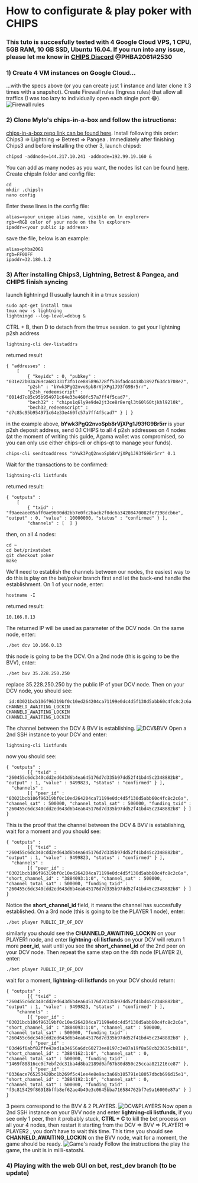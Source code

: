 # How to configurate & play poker with CHIPS
### This tuto is succesfully tested with 4 Google Cloud VPS, 1 CPU, 5GB RAM, 10 GB SSD, Ubuntu 16.04. If you run into any issue, please let me know in [CHIPS Discord](https://discordapp.com/channels/455737840169386016/455737840668770315) @PHBA2061#2530

### 1) Create 4 VM instances on Google Cloud...
...with the specs above (or you can create just 1 instance and later clone it 3 times with a snapshot). Create Firewall rules (Ingress rules) that allow all traffics (I was too lazy to individually open each single port :joy:).
![Firewall rules](https://raw.githubusercontent.com/NOCTLJRNE/CHIPS-tuto/master/img/allow%20all%20traffic.JPG)
### 2) Clone Mylo's chips-in-a-box and follow the istructions:
[chips-in-a-box repo link can be found here](https://github.com/proplatformers/chips-in-a-box). Install following this order: Chips3 => Lightning => Betrest => Pangea . Immediately after finishing Chips3 and before installing the other 3, launch chipsd:
```
chipsd -addnode=144.217.10.241 -addnode=192.99.19.160 &
```
You can add as many nodes as you want, the nodes list can be found [here](http://chips.komodochainz.info/network).
Create chipsln folder and config file:
```
cd
mkdir .chipsln
nano config
``` 
Enter these lines in the config file:
```
alias=<your unique alias name, visible on ln explorer>
rgb=<RGB color of your node on the ln explorer>
ipaddr=<your public ip address>
```
save the file, below is an example:
```
alias=phba2061
rgb=FF00FF
ipaddr=32.180.1.2
```
### 3) After installing Chips3, Lightning, Betrest & Pangea, and CHIPS finish syncing 
launch lightningd (I usually launch it in a tmux session)
```
sudo apt-get install tmux
tmux new -s lightning
lightningd --log-level=debug &
```
CTRL + B, then D to detach from the tmux session.
to get your lightning p2sh address
```
lightning-cli dev-listaddrs
```
returned result
```
{ "addresses" : 
	[ 
		{ "keyidx" : 0, "pubkey" : "031e22b03a269ca681331f3fb1ce885896728ff536fadc4418b1892f63dcb708e2",
		"p2sh" : "bYwk3PgQ2nvoSpb8rVjXPg1J93fG9Br5rr", 
		"p2sh_redeemscript" : "0014d7c85c95b954971c64e33e460fc57a7ff4f5cad7",
		"bech32" : "chips1q6ly9e9de2jt3ce8r8erql3t60l60tjkhl92l0k", 
		"bech32_redeemscript" : "d7c85c95b954971c64e33e460fc57a7ff4f5cad7" } ] }
```
in the example above, **bYwk3PgQ2nvoSpb8rVjXPg1J93fG9Br5rr** is your p2sh deposit address, send 0.1 CHIPS to all 4 p2sh addresses on 4 nodes (at the moment of writing this guide, Agama wallet was compromised, so you can only use either chips-cli or chips-qt to manage your funds).
```
chips-cli sendtoaddress "bYwk3PgQ2nvoSpb8rVjXPg1J93fG9Br5rr" 0.1
```
Wait for the transactions to be confirmed:
```
lightning-cli listfunds
```
returned result:
```
{ "outputs" : 
	[ 
		{ "txid" : "f9aeeaee05aff0ae9600dd2bb7e0fc2bacb2f0dc6a34208470082fe7198dcb6e", "output" : 0, "value" : 10000000, "status" : "confirmed" } ], 
		"channels" : [  ] }
```
then, on all 4 nodes:
```
cd ~
cd bet/privatebet
git checkout poker
make
```
We'll need to establish the channels between our nodes, the easiest way to do this is play on the bet/poker branch first and let the back-end handle the establishment.
On 1 of your node, enter:
```
hostname -I
```
returned result:
```
10.166.0.13
```
The returned IP  will be used as parameter of the DCV node. On the same node, enter:
```
./bet dcv 10.166.0.13
```
this node is going to be the DCV.
On a 2nd node (this is going to be the BVV), enter:
```
./bet bvv 35.228.250.250
```
replace 35.228.250.250 by the public IP of your DCV node. Then on your DCV node, you should see:
```
 id:03021bcb106f96319bf0c10ed264204ca71199e0dc4d5f130d5abb60c4fc8c2c6a
CHANNELD_AWAITING_LOCKIN
CHANNELD_AWAITING_LOCKIN
CHANNELD_AWAITING_LOCKIN
```
The channel between the DCV & BVV is establishing.
![DCV&BVV](https://raw.githubusercontent.com/NOCTLJRNE/CHIPS-tuto/master/img/DCV%20lock%20in.JPG)
Open a 2nd SSH instance to your DCV and enter: 
```
lightning-cli listfunds
```
now you should see:
```
{ "outputs" :
        [{ "txid" : "260455c6dc340cdd2ed643d6b4ea645176d7d335b97dd52f41bd45c2348882b8", "output" : 1, "value" : 9499823, "status" : "confirmed" } ], 
  "channels" :
        [{ "peer_id" : "03021bcb106f96319bf0c10ed264204ca71199e0dc4d5f130d5abb60c4fc8c2c6a", "channel_sat" : 500000, "channel_total_sat" : 500000, "funding_txid" : "260455c6dc340cdd2ed643d6b4ea645176d7d335b97dd52f41bd45c2348882b8" } ] }
```
This is the proof that the channel between the DCV & BVV is establishing, wait for a moment and you should see: 
```
{ "outputs" :
        [{ "txid" : "260455c6dc340cdd2ed643d6b4ea645176d7d335b97dd52f41bd45c2348882b8", "output" : 1, "value" : 9499823, "status" : "confirmed" } ], 
  "channels" :
        [{ "peer_id" : "03021bcb106f96319bf0c10ed264204ca71199e0dc4d5f130d5abb60c4fc8c2c6a", "short_channel_id" : "3884093:1:0", "channel_sat" : 500000, "channel_total_sat" : 500000, "funding_txid" : "260455c6dc340cdd2ed643d6b4ea645176d7d335b97dd52f41bd45c2348882b8" } ] }

```
Notice the **short_channel_id** field, it means the channel has succesfully established.
On a 3rd node (this is going to be the PLAYER 1 node), enter:
```
./bet player PUBLIC_IP_OF_DCV
```
similarly you should see the **CHANNELD_AWAITING_LOCKIN** on your PLAYER1 node, and enter **lightning-cli listfunds** on your DCV will return 1 more **peer_id**, wait until you see the **short_channel_id** of the 2nd peer on your DCV node.
Then repeat the same step on the 4th node (PLAYER 2), enter:
```
./bet player PUBLIC_IP_OF_DCV
```
wait for a moment, **lightning-cli listfunds** on your DCV should return:
```
{ "outputs" :
        [{ "txid" : "260455c6dc340cdd2ed643d6b4ea645176d7d335b97dd52f41bd45c2348882b8", "output" : 1, "value" : 9499823, "status" : "confirmed" } ], 
	"channels" :
        [{ "peer_id" : "03021bcb106f96319bf0c10ed264204ca71199e0dc4d5f130d5abb60c4fc8c2c6a", "short_channel_id" : "3884093:1:0", "channel_sat" : 500000, "channel_total_sat" : 500000, "funding_txid" : "260455c6dc340cdd2ed643d6b4ea645176d7d335b97dd52f41bd45c2348882b8" },
         { "peer_id" : "03d46f6abf82ffe43ad1a34656a6dc60273ee8197c3e87a19f8a58cb23635cb810", "short_channel_id" : "3884162:1:0", "channel_sat" : 0, "channel_total_sat" : 500000, "funding_txid" : "1469f88816cc0c7ebf2dc31ba4d8ba2189d0af67b80d850c25ccaa821216ce87" },
         { "peer_id" : "0336ace765253420bc1b269f5c41ee4e8e9ac3a66b105791e18057dbcb696d15e1", "short_channel_id" : "3884192:1:0", "channel_sat" : 0, "channel_total_sat" : 500000, "funding_txid" : "f3c815429f86918bffb8ef62ae4b49e3c0645bba716584762bf7e9a16000e87a" } ] }

```
3 peers correspond to the BVV & 2 PLAYERS.
![DCV&PLAYERS](https://raw.githubusercontent.com/NOCTLJRNE/CHIPS-tuto/master/img/BVV%20lock%20in.JPG)
Now open a 2nd SSH instance on your BVV node and enter **lightning-cli listfunds**, if you see only 1 peer, then it probably stuck, **CTRL + C** to kill the bet process on all your 4 nodes, then restart it starting from the DCV => BVV => PLAYER1 => PLAYER2 , you don't have to wait this time.
This time you should see **CHANNELD_AWAITING_LOCKIN** on the BVV node, wait for a moment, the game should be ready.
![Game's ready](https://raw.githubusercontent.com/NOCTLJRNE/CHIPS-tuto/master/img/game%20ready.JPG)
Follow the instructions the play the game, the unit is in milli-satoshi.
### 4) Playing with the web GUI on bet, rest_dev branch (to be update)
